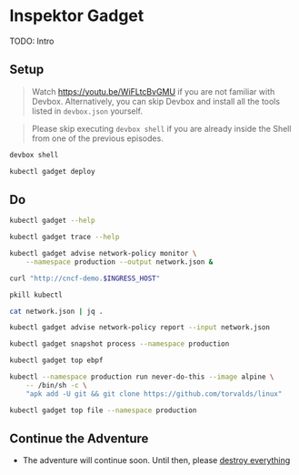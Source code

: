 # Inspektor Gadget

TODO: Intro

## Setup

> Watch https://youtu.be/WiFLtcBvGMU if you are not familiar with Devbox. Alternatively, you can skip Devbox and install all the tools listed in `devbox.json` yourself.

> Please skip executing `devbox shell` if you are already inside the Shell from one of the previous episodes.

```bash
devbox shell

kubectl gadget deploy
```

## Do

```sh
kubectl gadget --help

kubectl gadget trace --help

kubectl gadget advise network-policy monitor \
    --namespace production --output network.json &

curl "http://cncf-demo.$INGRESS_HOST"

pkill kubectl

cat network.json | jq .

kubectl gadget advise network-policy report --input network.json

kubectl gadget snapshot process --namespace production

kubectl gadget top ebpf

kubectl --namespace production run never-do-this --image alpine \
    -- /bin/sh -c \
    "apk add -U git && git clone https://github.com/torvalds/linux"

kubectl gadget top file --namespace production
```

## Continue the Adventure

* The adventure will continue soon. Until then, please [destroy everything](../destroy/observability.md)
